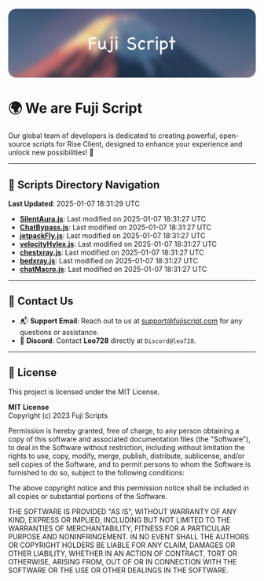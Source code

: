 ![Banner](.github/b.webp)

# 🌍 **We are Fuji Script**

Our global team of developers is dedicated to creating powerful, open-source scripts for Rise Client, designed to enhance your experience and unlock new possibilities! 🌟

---
<!-- SCRIPTS_NAVIGATION_START -->
## 📂 **Scripts Directory Navigation**

**Last Updated**: 2025-01-07 18:31:29 UTC

- **[SilentAura.js](scripts/SilentAura.js)**: Last modified on 2025-01-07 18:31:27 UTC
- **[ChatBypass.js](scripts/ChatBypass.js)**: Last modified on 2025-01-07 18:31:27 UTC
- **[jetpackFly.js](scripts/jetpackFly.js)**: Last modified on 2025-01-07 18:31:27 UTC
- **[velocityHylex.js](scripts/velocityHylex.js)**: Last modified on 2025-01-07 18:31:27 UTC
- **[chestxray.js](scripts/chestxray.js)**: Last modified on 2025-01-07 18:31:27 UTC
- **[bedxray.js](scripts/bedxray.js)**: Last modified on 2025-01-07 18:31:27 UTC
- **[chatMacro.js](scripts/chatMacro.js)**: Last modified on 2025-01-07 18:31:27 UTC

<!-- SCRIPTS_NAVIGATION_END -->

---

## 💬 **Contact Us**  
- 📬 **Support Email**: Reach out to us at [support@fujiscript.com](mailto:support@fujiscript.com) for any questions or assistance.  
- 💬 **Discord**: Contact **Leo728** directly at `Discord@leo728`.

---

## 📜 **License**

This project is licensed under the MIT License.  

**MIT License**  
Copyright (c) 2023 Fuji Scripts  

Permission is hereby granted, free of charge, to any person obtaining a copy of this software and associated documentation files (the "Software"), to deal in the Software without restriction, including without limitation the rights to use, copy, modify, merge, publish, distribute, sublicense, and/or sell copies of the Software, and to permit persons to whom the Software is furnished to do so, subject to the following conditions:  

The above copyright notice and this permission notice shall be included in all copies or substantial portions of the Software.  

THE SOFTWARE IS PROVIDED "AS IS", WITHOUT WARRANTY OF ANY KIND, EXPRESS OR IMPLIED, INCLUDING BUT NOT LIMITED TO THE WARRANTIES OF MERCHANTABILITY, FITNESS FOR A PARTICULAR PURPOSE AND NONINFRINGEMENT. IN NO EVENT SHALL THE AUTHORS OR COPYRIGHT HOLDERS BE LIABLE FOR ANY CLAIM, DAMAGES OR OTHER LIABILITY, WHETHER IN AN ACTION OF CONTRACT, TORT OR OTHERWISE, ARISING FROM, OUT OF OR IN CONNECTION WITH THE SOFTWARE OR THE USE OR OTHER DEALINGS IN THE SOFTWARE.  
